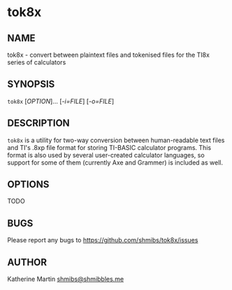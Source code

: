 tok8x
=====

NAME
----

tok8x - convert between plaintext files and tokenised files for the TI8x series
of calculators

SYNOPSIS
--------

`tok8x` [*OPTION*]... [*-i=FILE*] [*-o=FILE*]

DESCRIPTION
-----------

`tok8x` is a utility for two-way conversion between human-readable text files
and TI's .8xp file format for storing TI-BASIC calculator programs. This format
is also used by several user-created calculator languages, so support for some
of them (currently Axe and Grammer) is included as well.

OPTIONS
-------

TODO

BUGS
----

Please report any bugs to https://github.com/shmibs/tok8x/issues

AUTHOR
------

Katherine Martin <shmibs@shmibbles.me>
